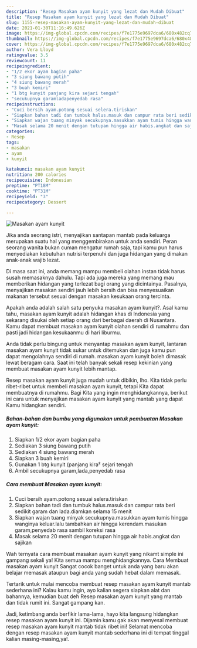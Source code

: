 ```yaml
---
description: "Resep Masakan ayam kunyit yang lezat dan Mudah Dibuat"
title: "Resep Masakan ayam kunyit yang lezat dan Mudah Dibuat"
slug: 1155-resep-masakan-ayam-kunyit-yang-lezat-dan-mudah-dibuat
date: 2021-01-30T11:16:49.626Z
image: https://img-global.cpcdn.com/recipes/f7e1775e9697dca6/680x482cq70/masakan-ayam-kunyit-foto-resep-utama.jpg
thumbnail: https://img-global.cpcdn.com/recipes/f7e1775e9697dca6/680x482cq70/masakan-ayam-kunyit-foto-resep-utama.jpg
cover: https://img-global.cpcdn.com/recipes/f7e1775e9697dca6/680x482cq70/masakan-ayam-kunyit-foto-resep-utama.jpg
author: Vera Lloyd
ratingvalue: 3.5
reviewcount: 11
recipeingredient:
- "1/2 ekor ayam bagian paha"
- "3 siung bawang putih"
- "4 siung bawang merah"
- "3 buah kemiri"
- "1 btg kunyit panjang kira sejari tengah"
- "secukupnya garamladapenyedab rasa"
recipeinstructions:
- "Cuci bersih ayam.potong sesuai selera.tiriskan"
- "Siapkan bahan tadi dan tumbuk halus.masuk dan campur rata beri sedikit garam dan lada.diamkan selama 15 menit"
- "Siapkan wajan tuang minyak secukupnya.masukkan ayam tumis hingga wanginya keluar.lalu tambahkan air hingga kerendam.masukan garam,penyedab rasa sambil koreksi rasa"
- "Masak selama 20 menit dengan tutupan hingga air habis.angkat dan sajikan"
categories:
- Resep
tags:
- masakan
- ayam
- kunyit

katakunci: masakan ayam kunyit 
nutrition: 200 calories
recipecuisine: Indonesian
preptime: "PT18M"
cooktime: "PT31M"
recipeyield: "3"
recipecategory: Dessert

---
```



![Masakan ayam kunyit](https://img-global.cpcdn.com/recipes/f7e1775e9697dca6/680x482cq70/masakan-ayam-kunyit-foto-resep-utama.jpg)

Jika anda seorang istri, menyajikan santapan mantab pada keluarga merupakan suatu hal yang menggembirakan untuk anda sendiri. Peran seorang  wanita bukan cuman mengatur rumah saja, tapi kamu pun harus menyediakan kebutuhan nutrisi terpenuhi dan juga hidangan yang dimakan anak-anak wajib lezat.

Di masa  saat ini, anda memang mampu membeli olahan instan tidak harus susah memasaknya dahulu. Tapi ada juga mereka yang memang mau memberikan hidangan yang terlezat bagi orang yang dicintainya. Pasalnya, menyajikan masakan sendiri jauh lebih bersih dan bisa menyesuaikan makanan tersebut sesuai dengan masakan kesukaan orang tercinta. 



Apakah anda adalah salah satu penyuka masakan ayam kunyit?. Asal kamu tahu, masakan ayam kunyit adalah hidangan khas di Indonesia yang sekarang disukai oleh setiap orang dari berbagai daerah di Nusantara. Kamu dapat membuat masakan ayam kunyit olahan sendiri di rumahmu dan pasti jadi hidangan kesukaanmu di hari liburmu.

Anda tidak perlu bingung untuk menyantap masakan ayam kunyit, lantaran masakan ayam kunyit tidak sukar untuk ditemukan dan juga kamu pun dapat mengolahnya sendiri di rumah. masakan ayam kunyit boleh dimasak lewat beragam cara. Saat ini telah banyak sekali resep kekinian yang membuat masakan ayam kunyit lebih mantap.

Resep masakan ayam kunyit juga mudah untuk dibikin, lho. Kita tidak perlu ribet-ribet untuk membeli masakan ayam kunyit, tetapi Kita dapat membuatnya di rumahmu. Bagi Kita yang ingin menghidangkannya, berikut ini cara untuk menyajikan masakan ayam kunyit yang mantab yang dapat Kamu hidangkan sendiri.

<!--inarticleads1-->

##### Bahan-bahan dan bumbu yang digunakan untuk pembuatan Masakan ayam kunyit:

1. Siapkan 1/2 ekor ayam bagian paha
1. Sediakan 3 siung bawang putih
1. Sediakan 4 siung bawang merah
1. Siapkan 3 buah kemiri
1. Gunakan 1 btg kunyit (panjang kira² sejari tengah
1. Ambil secukupnya garam,lada,penyedab rasa




<!--inarticleads2-->

##### Cara membuat Masakan ayam kunyit:

1. Cuci bersih ayam.potong sesuai selera.tiriskan
1. Siapkan bahan tadi dan tumbuk halus.masuk dan campur rata beri sedikit garam dan lada.diamkan selama 15 menit
1. Siapkan wajan tuang minyak secukupnya.masukkan ayam tumis hingga wanginya keluar.lalu tambahkan air hingga kerendam.masukan garam,penyedab rasa sambil koreksi rasa
1. Masak selama 20 menit dengan tutupan hingga air habis.angkat dan sajikan




Wah ternyata cara membuat masakan ayam kunyit yang nikamt simple ini gampang sekali ya! Kita semua mampu menghidangkannya. Cara Membuat masakan ayam kunyit Sangat cocok banget untuk anda yang baru akan belajar memasak ataupun bagi anda yang sudah hebat dalam memasak.

Tertarik untuk mulai mencoba membuat resep masakan ayam kunyit mantab sederhana ini? Kalau kamu ingin, ayo kalian segera siapkan alat dan bahannya, kemudian buat deh Resep masakan ayam kunyit yang mantab dan tidak rumit ini. Sangat gampang kan. 

Jadi, ketimbang anda berfikir lama-lama, hayo kita langsung hidangkan resep masakan ayam kunyit ini. Dijamin kamu gak akan menyesal membuat resep masakan ayam kunyit mantab tidak ribet ini! Selamat mencoba dengan resep masakan ayam kunyit mantab sederhana ini di tempat tinggal kalian masing-masing,ya!.


